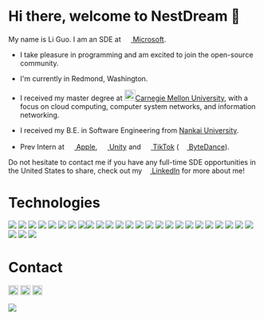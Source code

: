 # Hi there, welcome to NestDream 👋 

My name is Li Guo. I am an SDE at <a href="https://microsoft.com/"><img height="16" width="16" src="https://cdn.jsdelivr.net/npm/simple-icons@v5/icons/microsoft.svg" /> Microsoft</a>. 

- I take pleasure in programming and am excited to join the open-source community.

- I'm currently in Redmond, Washington.

- I received my master degree at <a href="https://cmu.edu/"><img height="22" width="22" src="https://www.cmu.edu/brand/downloads/assets/images/seal-r-600x600-min.jpg" />Carnegie Mellon University</a>, with a focus on cloud computing, computer system networks, and information networking.

- I received my B.E. in Software Engineering from <a href="https://en.nankai.edu.cn/"> Nankai University</a>.

- Prev Intern at <a href="https://apple.com/"><img height="16" width="16" src="https://cdn.jsdelivr.net/npm/simple-icons@v5/icons/apple.svg" /> Apple</a>,  <a href="https://unity.com/"><img height="16" width="16" src="https://cdn.jsdelivr.net/npm/simple-icons@v5/icons/unity.svg" /> Unity</a> and <a href="https://tiktok.com/"><img height="16" width="16" src="https://cdn.jsdelivr.net/npm/simple-icons@v5/icons/tiktok.svg" /> TikTok</a> (<a href="https://bytedance.com/en/"><img height="16" width="16" src="https://cdn.jsdelivr.net/npm/simple-icons@v5/icons/bytedance.svg" /> ByteDance</a>).

Do not hesitate to contact me if you have any full-time SDE opportunities in the United States to share, check out my <a href="https://linkedin.com/in/li-guo-cmu"><img height="12" width="12" src="https://cdn.jsdelivr.net/npm/simple-icons@v5/icons/linkedin.svg" /> LinkedIn</a> for more about me!

<!--
**NestDream/NestDream** is a ✨ _special_ ✨ repository because its `README.md` (this file) appears on your GitHub profile.

Here are some ideas to get you started:

- 🔭 I’m currently working on ...
- 🌱 I’m currently learning ...
- 👯 I’m looking to collaborate on ...
- 🤔 I’m looking for help with ...
- 💬 Ask me about ...
- 📫 How to reach me: ...
- 😄 Pronouns: ...
- ⚡ Fun fact: ...
  -->

# Technologies

![](https://img.shields.io/badge/-Linux-informational?style=flat&logo=Linux&logoColor=white&color=3399ff)
![](https://img.shields.io/badge/-MacOS-informational?style=flat&logo=MacOS&logoColor=white&color=3399ff)
![](https://img.shields.io/badge/-Windows-informational?style=flat&logo=Windows&logoColor=white&color=3399ff)
![](https://img.shields.io/badge/-Java-informational?style=flat&logo=Java&logoColor=white&color=008000)
![](https://img.shields.io/badge/-Python-informational?style=flat&logo=Python&logoColor=white&color=008000)
![](https://img.shields.io/badge/-C++-informational?style=flat&logo=CPlusPlus&logoColor=white&color=008000)
![](https://img.shields.io/badge/-Go-informational?style=flat&logo=Go&logoColor=white&color=008000)
![](https://img.shields.io/badge/-C%23-informational?style=flat&logo=CSharp&logoColor=white&color=008000)![](https://img.shields.io/badge/-Scala-informational?style=flat&logo=Scala&logoColor=white&color=008000)
![](https://img.shields.io/badge/-GNU%20Bash-informational?style=flat&logo=GNUBash&logoColor=white&color=FFA500)
![](https://img.shields.io/badge/-Docker-informational?style=flat&logo=Docker&logoColor=white&color=FFA500)
![](https://img.shields.io/badge/-Unity-informational?style=flat&logo=Unity&logoColor=white&color=FFA500)
![](https://img.shields.io/badge/-MySQL-informational?style=flat&logo=MySQL&logoColor=white&color=FFA500)
![](https://img.shields.io/badge/-PostgreSQL-informational?style=flat&logo=PostgreSQL&logoColor=white&color=FFA500)
![](https://img.shields.io/badge/-Kubernetes-informational?style=flat&logo=Kubernetes&logoColor=white&color=FFA500)
![](https://img.shields.io/badge/-Hbase-informational?style=flat&logo=Apache&logoColor=white&color=FFA500)
![](https://img.shields.io/badge/-Spark-informational?style=flat&logo=Spark&logoColor=white&color=FFA500)
![](https://img.shields.io/badge/-Git-informational?style=flat&logo=Git&logoColor=white&color=black)
![](https://img.shields.io/badge/-Vim-informational?style=flat&logo=Vim&logoColor=white&color=black)
![](https://img.shields.io/badge/-Gin-informational?style=flat&logo=gin&logoColor=white&color=red)
![](https://img.shields.io/badge/-Flask-informational?style=flat&logo=gin&logoColor=white&color=red)
![](https://img.shields.io/badge/-.net-informational?style=flat&logo=flask&logoColor=white&color=red)
![](https://img.shields.io/badge/-Node.js-informational?style=flat&logo=nodedotjs&logoColor=white&color=red)
![](https://img.shields.io/badge/-Angular-informational?style=flat&logo=angular&logoColor=white&color=red)
![](https://img.shields.io/badge/-Django-informational?style=flat&logo=Django&logoColor=white&color=red)
![](https://img.shields.io/badge/-AWS-informational?style=flat&logo=Amazon&logoColor=white&color=purple)
![](https://img.shields.io/badge/-GCP-informational?style=flat&logo=Google&logoColor=white&color=purple)
![](https://img.shields.io/badge/-Azure-informational?style=flat&logo=Microsoft&logoColor=white&color=purple)
<!-- ![](https://img.shields.io/badge/-Swagger-informational?style=flat&logo=swagger&logoColor=white&color=red) -->
<!-- 

# GitHub Status

<a href="#github-status">
    <img src="https://github-readme-stats.vercel.app/api/top-langs/?username=nestdream&layout=compact">
    <img src="https://hits.seeyoufarm.com/api/count/incr/badge.svg?url=https%3A%2F%2Fgithub.com%2Fnestdream&count_bg=%2379C83D&title_bg=%23555555&icon=&icon_color=%23E7E7E7&title=hits&edge_flat=false">
</a> -->

#  Contact

<a href="https://linkedin.com/in/li-guo-cmu"><img height="20" width="20" src="https://cdn.jsdelivr.net/npm/simple-icons@v5/icons/linkedin.svg" /></a> 
<a href="https://stackoverflow.com/users/9739569/tomari"><img height="20" width="20" src="https://cdn.jsdelivr.net/npm/simple-icons@v5/icons/stackoverflow.svg" /></a>
<a href="mailto:alexguo529@gmail.com"><img height="20" width="20" src="https://cdn.jsdelivr.net/npm/simple-icons@v5/icons/gmail.svg" /></a>

<img src="https://hits.seeyoufarm.com/api/count/incr/badge.svg?url=https%3A%2F%2Fgithub.com%2Fnestdream&count_bg=%2379C83D&title_bg=%23555555&icon=&icon_color=%23E7E7E7&title=hits&edge_flat=false">
